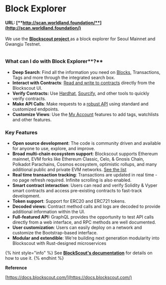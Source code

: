 # Block Explorer

#### URL: [**http://scan.worldland.foundation/**](http://scan.worldland.foundation/)

We use the [**Blockscout project** ](https://github.com/blockscout/blockscout)as a block explorer for Seoul Mainnet and Gwangju Testnet.

<figure><img src="../../.gitbook/assets/image (6).png" alt=""><figcaption></figcaption></figure>

### **What can I do with** Block Explorer**?**

* **Deep Search**: Find all the information you need on [Blocks](broken-reference), Transactions, Tags and more through the integrated search box.
* **Interact with Contracts**: [Read and write to contracts](broken-reference) directly from the Blockscout UI.
* **Verify Contracts:**  Use [Hardhat](broken-reference), [Sourcify](broken-reference), and other tools to quickly verify  contracts.
* **Make API Calls**: Make requests to a [robust API](broken-reference) using standard and customized endpoints.
* **Customize Views**: Use the [My Account](broken-reference) features to add tags, watchlists and other features.



### **Key Features**

* **Open source development**: The code is community driven and available for anyone to use, explore, and improve.
* **Broad multi-chain ecosystem support**: Blockscout supports Ethereum mainnet, EVM forks like Ethereum Classic, Celo, & Gnosis Chain, Polkadot Parachains, Cosmos ecosystem, optimistic rollups, and many additional public and private EVM networks. [See the list](broken-reference)
* **Real time transaction tracking**: Transactions are updated in real time - no page refresh required. Infinite scrolling is also enabled.
* **Smart contract interaction**: Users can read and verify Solidity & Vyper smart contracts and access pre-existing contracts to fast-track development.&#x20;
* **Token support**: Support for ERC20 and ERC721 tokens.
* **Decoded views:** Contract method calls and logs are decoded to provide additional information within the UI.
* **Full-featured API:** GraphQL provides the opportunity to test API calls directly from a web interface, and RPC methods are well documented.
* **User customization**: Users can easily deploy on a network and customize the Bootstrap-based interface.
* **Modular and extendible**: We're building next generation modularity into Blockscout with Rust-designed microservices

{% hint style="info" %}
See [**BlockScout's documentation**](https://docs.blockscout.com/for-users/overviews) for details on how to use it.
{% endhint %}



**Reference**

[https://docs.blockscout.com/](https://docs.blockscout.com/)
